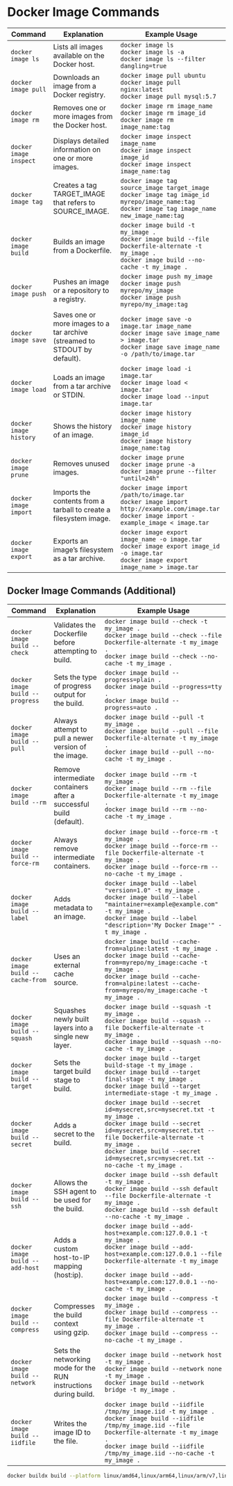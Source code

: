 # Docker Image Commands

| Command | Explanation | Example Usage |
|---------|-------------|---------------|
| `docker image ls` | Lists all images available on the Docker host. | `docker image ls`<br>`docker image ls -a`<br>`docker image ls --filter dangling=true` |
| `docker image pull` | Downloads an image from a Docker registry. | `docker image pull ubuntu`<br>`docker image pull nginx:latest`<br>`docker image pull mysql:5.7` |
| `docker image rm` | Removes one or more images from the Docker host. | `docker image rm image_name`<br>`docker image rm image_id`<br>`docker image rm image_name:tag` |
| `docker image inspect` | Displays detailed information on one or more images. | `docker image inspect image_name`<br>`docker image inspect image_id`<br>`docker image inspect image_name:tag` |
| `docker image tag` | Creates a tag TARGET_IMAGE that refers to SOURCE_IMAGE. | `docker image tag source_image target_image`<br>`docker image tag image_id myrepo/image_name:tag`<br>`docker image tag image_name new_image_name:tag` |
| `docker image build` | Builds an image from a Dockerfile. | `docker image build -t my_image .`<br>`docker image build --file Dockerfile-alternate -t my_image .`<br>`docker image build --no-cache -t my_image .` |
| `docker image push` | Pushes an image or a repository to a registry. | `docker image push my_image`<br>`docker image push myrepo/my_image`<br>`docker image push myrepo/my_image:tag` |
| `docker image save` | Saves one or more images to a tar archive (streamed to STDOUT by default). | `docker image save -o image.tar image_name`<br>`docker image save image_name > image.tar`<br>`docker image save image_name -o /path/to/image.tar` |
| `docker image load` | Loads an image from a tar archive or STDIN. | `docker image load -i image.tar`<br>`docker image load < image.tar`<br>`docker image load --input image.tar` |
| `docker image history` | Shows the history of an image. | `docker image history image_name`<br>`docker image history image_id`<br>`docker image history image_name:tag` |
| `docker image prune` | Removes unused images. | `docker image prune`<br>`docker image prune -a`<br>`docker image prune --filter "until=24h"` |
| `docker image import` | Imports the contents from a tarball to create a filesystem image. | `docker image import /path/to/image.tar`<br>`docker image import http://example.com/image.tar`<br>`docker image import - example_image < image.tar` |
| `docker image export` | Exports an image’s filesystem as a tar archive. | `docker image export image_name -o image.tar`<br>`docker image export image_id -o image.tar`<br>`docker image export image_name > image.tar` |

## Docker Image Commands (Additional)

| Command | Explanation | Example Usage |
|---------|-------------|---------------|
| `docker image build --check` | Validates the Dockerfile before attempting to build. | `docker image build --check -t my_image .`<br>`docker image build --check --file Dockerfile-alternate -t my_image .`<br>`docker image build --check --no-cache -t my_image .` |
| `docker image build --progress` | Sets the type of progress output for the build. | `docker image build --progress=plain .`<br>`docker image build --progress=tty .`<br>`docker image build --progress=auto .` |
| `docker image build --pull` | Always attempt to pull a newer version of the image. | `docker image build --pull -t my_image .`<br>`docker image build --pull --file Dockerfile-alternate -t my_image .`<br>`docker image build --pull --no-cache -t my_image .` |
| `docker image build --rm` | Remove intermediate containers after a successful build (default). | `docker image build --rm -t my_image .`<br>`docker image build --rm --file Dockerfile-alternate -t my_image .`<br>`docker image build --rm --no-cache -t my_image .` |
| `docker image build --force-rm` | Always remove intermediate containers. | `docker image build --force-rm -t my_image .`<br>`docker image build --force-rm --file Dockerfile-alternate -t my_image .`<br>`docker image build --force-rm --no-cache -t my_image .` |
| `docker image build --label` | Adds metadata to an image. | `docker image build --label "version=1.0" -t my_image .`<br>`docker image build --label "maintainer=example@example.com" -t my_image .`<br>`docker image build --label "description='My Docker Image'" -t my_image .` |
| `docker image build --cache-from` | Uses an external cache source. | `docker image build --cache-from=alpine:latest -t my_image .`<br>`docker image build --cache-from=myrepo/my_image:cache -t my_image .`<br>`docker image build --cache-from=alpine:latest --cache-from=myrepo/my_image:cache -t my_image .` |
| `docker image build --squash` | Squashes newly built layers into a single new layer. | `docker image build --squash -t my_image .`<br>`docker image build --squash --file Dockerfile-alternate -t my_image .`<br>`docker image build --squash --no-cache -t my_image .` |
| `docker image build --target` | Sets the target build stage to build. | `docker image build --target build-stage -t my_image .`<br>`docker image build --target final-stage -t my_image .`<br>`docker image build --target intermediate-stage -t my_image .` |
| `docker image build --secret` | Adds a secret to the build. | `docker image build --secret id=mysecret,src=mysecret.txt -t my_image .`<br>`docker image build --secret id=mysecret,src=mysecret.txt --file Dockerfile-alternate -t my_image .`<br>`docker image build --secret id=mysecret,src=mysecret.txt --no-cache -t my_image .` |
| `docker image build --ssh` | Allows the SSH agent to be used for the build. | `docker image build --ssh default -t my_image .`<br>`docker image build --ssh default --file Dockerfile-alternate -t my_image .`<br>`docker image build --ssh default --no-cache -t my_image .` |
| `docker image build --add-host` | Adds a custom host-to-IP mapping (host:ip). | `docker image build --add-host=example.com:127.0.0.1 -t my_image .`<br>`docker image build --add-host=example.com:127.0.0.1 --file Dockerfile-alternate -t my_image .`<br>`docker image build --add-host=example.com:127.0.0.1 --no-cache -t my_image .` |
| `docker image build --compress` | Compresses the build context using gzip. | `docker image build --compress -t my_image .`<br>`docker image build --compress --file Dockerfile-alternate -t my_image .`<br>`docker image build --compress --no-cache -t my_image .` |
| `docker image build --network` | Sets the networking mode for the RUN instructions during build. | `docker image build --network host -t my_image .`<br>`docker image build --network none -t my_image .`<br>`docker image build --network bridge -t my_image .` |
| `docker image build --iidfile` | Writes the image ID to the file. | `docker image build --iidfile /tmp/my_image.iid -t my_image .`<br>`docker image build --iidfile /tmp/my_image.iid --file Dockerfile-alternate -t my_image .`<br>`docker image build --iidfile /tmp/my_image.iid --no-cache -t my_image .` |

```bash
docker buildx build --platform linux/amd64,linux/arm64,linux/arm/v7,linux/ppc64le,linux/s390x -t your_dockerhub_username/fastapi-multiplatform:latest --push .
```
